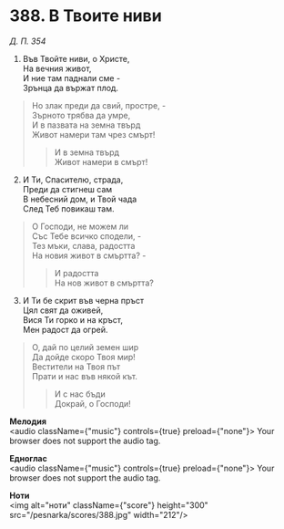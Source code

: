 # 388. В Твоите ниви

_Д. П. 354_

1. Във Твойте ниви, о Христе,  
На вечния живот,  
И ние там паднали сме -  
Зрънца да вържат плод.  

> Но злак преди да свий, простре, -  
> Зърното трябва да умре,  
> И в пазвата на земна твърд  
> Живот намери там чрез смърт!  
> > И в земна твърд  
> > Живот намери в смърт!

2. И Ти, Спасителю, страда,  
Преди да стигнеш сам  
В небесний дом, и Твой чада  
След Теб повикаш там.  

> О Господи, не можем ли  
> Със Тебе всичко сподели, -  
> Тез мъки, слава, радостта  
> На новия живот в смъртта? -  
> > И радостта  
> > На нов живот в смъртта?

3. И Ти бе скрит във черна пръст  
Цял свят да оживей,  
Вися Ти горко и на кръст,  
Мен радост да огрей.  

> О, дай по целий земен шир  
> Да дойде скоро Твоя мир!  
> Вестители на Твоя път  
> Прати и нас във някой кът.  
> > И с нас бъди  
> > Докрай, о Господи!

**Мелодия**  
<audio className={"music"} controls={true} preload={"none"}>
    <source src="/pesnarka/mp3/388.mp3" type="audio/mpeg"/>
    Your browser does not support the audio tag.
</audio>

**Едноглас**  
<audio className={"music"} controls={true} preload={"none"}>
    <source src="/pesnarka/transp/388.mp3" type="audio/mpeg"/>
    Your browser does not support the audio tag.
</audio>

**Ноти**  
<img alt="ноти" className={"score"} height="300" src="/pesnarka/scores/388.jpg" width="212"/>
